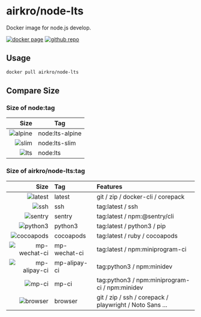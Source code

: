 # airkro/node-lts

Docker image for node.js develop.

[![docker page][docker-badge]][docker-link]
[![github repo][github-badge]][github-link]

[docker-badge]: https://img.shields.io/docker/stars/airkro/node-lts?logo=docker&style=flat-square
[docker-link]: https://hub.docker.com/r/airkro/node-lts
[github-badge]: https://img.shields.io/github/license/airkro/docker.svg?logo=github&style=flat-square&color=blue
[github-link]: https://github.com/airkro/docker

## Usage

```sh
docker pull airkro/node-lts
```

## Compare Size

### Size of node:tag

|              Size | Tag             |
| ----------------: | --------------- |
| ![alpine][alpine] | node:lts-alpine |
|     ![slim][slim] | node:lts-slim   |
|       ![lts][lts] | node:lts        |

[alpine]: https://img.shields.io/docker/image-size/_/node/lts-alpine?label=&style=flat-square
[slim]: https://img.shields.io/docker/image-size/_/node/lts-slim?label=&style=flat-square
[lts]: https://img.shields.io/docker/image-size/_/node/lts?label=&style=flat-square

### Size of airkro/node-lts:tag

|                          Size | Tag          | Features                                                |
| ----------------------------: | :----------- | :------------------------------------------------------ |
|             ![latest][latest] | latest       | git / zip / docker-cli / corepack                       |
|                   ![ssh][ssh] | ssh          | tag:latest / ssh                                        |
|             ![sentry][sentry] | sentry       | tag:latest / npm:@sentry/cli                            |
|           ![python3][python3] | python3      | tag:latest / python3 / pip                              |
|       ![cocoapods][cocoapods] | cocoapods    | tag:latest / ruby / cocoapods                           |
| ![mp-wechat-ci][mp-wechat-ci] | mp-wechat-ci | tag:latest / npm:miniprogram-ci                         |
| ![mp-alipay-ci][mp-alipay-ci] | mp-alipay-ci | tag:python3 / npm:minidev                               |
|               ![mp-ci][mp-ci] | mp-ci        | tag:python3 / npm:miniprogram-ci / npm:minidev          |
|           ![browser][browser] | browser      | git / zip / ssh / corepack / playwright / Noto Sans ... |

[latest]: https://flat.badgen.net/docker/size/airkro/node-lts/latest?label=
[ssh]: https://flat.badgen.net/docker/size/airkro/node-lts/ssh?label=
[sentry]: https://flat.badgen.net/docker/size/airkro/node-lts/sentry?label=
[python3]: https://flat.badgen.net/docker/size/airkro/node-lts/python3?label=
[cocoapods]: https://flat.badgen.net/docker/size/airkro/node-lts/cocoapods?label=
[browser]: https://flat.badgen.net/docker/size/airkro/node-lts/browser?label=
[mp-wechat-ci]: https://flat.badgen.net/docker/size/airkro/node-lts/mp-wechat-ci?label=
[mp-alipay-ci]: https://flat.badgen.net/docker/size/airkro/node-lts/mp-alipay-ci?label=
[mp-ci]: https://flat.badgen.net/docker/size/airkro/node-lts/mp-ci?label=
